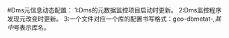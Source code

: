 
#Dms元信息动态配置：
   1:Dms的元数据监控项目启动时更新。
   2:Dms监控程序发现元改变时更新。
   3:一个文件对应一个库的配置书写格式：geo-dbmetat-*,其中*号表示库名。
